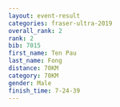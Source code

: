 ```yaml
---
layout: event-result 
categories: fraser-ultra-2019 
overall_rank: 2
rank: 2
bib: 7015
first_name: Ten Pau
last_name: Fong
distance: 70KM
category: 70KM
gender: Male
finish_time: 7-24-39
---
```


